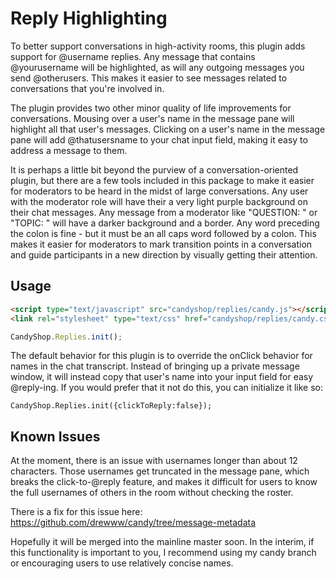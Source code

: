 # Reply Highlighting

To better support conversations in high-activity rooms, this plugin adds support for @username replies. Any message that contains @yourusername will be highlighted, as will any outgoing messages you send @otherusers. This makes it easier to see messages related to conversations that you're involved in.

The plugin provides two other minor quality of life improvements for conversations. Mousing over a user's name in the message pane will highlight all that user's messages. Clicking on a user's name in the message pane will add @thatusersname to your chat input field, making it easy to address a message to them.

It is perhaps a little bit beyond the purview of a conversation-oriented plugin, but there are a few tools included in this package to make it easier for moderators to be heard in the midst of large conversations. Any user with the moderator role will have their a very light purple background on their chat messages. Any message from a moderator like "QUESTION: " or "TOPIC: " will have a darker background and a border. Any word preceding the colon is fine - but it must be an all caps word followed by a colon. This makes it easier for moderators to mark transition points in a conversation and guide participants in a new direction by visually getting their attention.

## Usage

```HTML
<script type="text/javascript" src="candyshop/replies/candy.js"></script>
<link rel="stylesheet" type="text/css" href="candyshop/replies/candy.css" />
```

```JavaScript
CandyShop.Replies.init();
```

The default behavior for this plugin is to override the onClick behavior for names in the chat transcript. Instead of bringing up a private message window, it will instead copy that user's name into your input field for easy @reply-ing. If you would prefer that it not do this, you can initialize it like so:

```JavaScipt
CandyShop.Replies.init({clickToReply:false});
```` 


## Known Issues

At the moment, there is an issue with usernames longer than about 12 characters. Those usernames get truncated in the message pane, which breaks the click-to-@reply feature, and makes it difficult for users to know the full usernames of others in the room without checking the roster.

There is a fix for this issue here: 
https://github.com/drewww/candy/tree/message-metadata 

Hopefully it will be merged into the mainline master soon. In the interim, if this functionality is important to you, I recommend using my candy branch or encouraging users to use relatively concise names.
